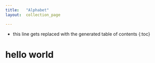 ```yaml
---
title:   "Alphabet"
layout:  collection_page

---
```


* this line gets replaced with the generated table of contents
{:toc}

# hello world


